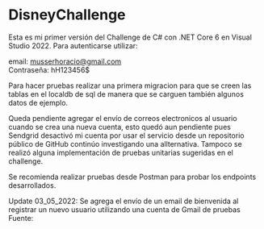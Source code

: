 # DisneyChallenge
Esta es mi primer versión del Challenge de C# con .NET Core 6 en Visual Studio 2022.
Para autenticarse utilizar:

email: musserhoracio@gmail.com   
Contraseña: hH123456$

Para hacer pruebas realizar una primera migracion para que se creen las tablas en el localdb de sql de manera que se carguen también algunos datos de ejemplo.

Queda pendiente agregar el envío de correos electronicos al usuario cuando se crea una nueva cuenta, esto quedó aun pendiente pues Sendgrid desactivó mi cuenta por usar el servicio desde un repositorio público de GitHub continúo investigando una allternativa. 
Tampoco se realizó alguna implementación de pruebas unitarias sugeridas en el challenge.

Se recomienda realizar pruebas desde Postman para probar los endpoints desarrollados.

Update 03_05_2022:
Se agrega el envío de un email de bienvenida al registrar un nuevo usuario utilizando una cuenta de Gmail de pruebas
Fuente: 
